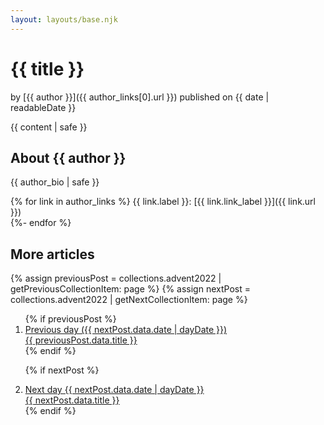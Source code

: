 ```yaml
---
layout: layouts/base.njk
---
```

# {{ title }}

by [{{ author }}]({{ author_links[0].url }}) published on <time datetime="{{ date | htmlDateString }}">{{ date | readableDate }}</time> 

{{ content | safe }}

## About {{ author }}

{{ author_bio | safe }}

{% for link in author_links %}
  {{ link.label }}: [{{ link.link_label }}]({{ link.url }})   
{%- endfor %}

## More articles






{% assign previousPost = collections.advent2022 | getPreviousCollectionItem: page %}
{% assign nextPost = collections.advent2022 | getNextCollectionItem: page %}

<nav aria-label="Select next or previous entry">
<ol class="page-nav">
{% if previousPost %}
<li class="page-nav__item page-nav__item--prev">
<a class="page-nav__link page-nav__link--prev" href="{{ previousPost.url }}">
<div class="page-nav__label">Previous day ({{ nextPost.data.date | dayDate }})</div>
{{ previousPost.data.title }}
</a>
</li>
{% endif %}

{% if nextPost %}
<li class="page-nav__item page-nav__item--next">
<a class="page-nav__link page-nav__link--next" href="{{ nextPost.url }}">
<div class="page-nav__label">Next day {{ nextPost.data.date | dayDate }}</div>
{{ nextPost.data.title }}
</a>
</li>
{% endif %}
</ol>
</nav>

